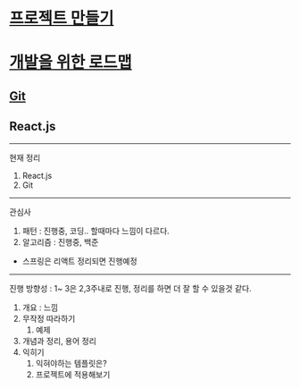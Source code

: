 # [프로젝트 만들기](./pratice_coding)
# [개발을 위한 로드맵](./loadmap_temp.md)
## [Git](/blog/tools/git/)
## React.js

---

현재 정리
1. React.js
2. Git

---

관심사
1. 패턴 : 진행중, 코딩.. 할때마다 느낌이 다르다.
2. 알고리즘 : 진행중, 백준

* 스프링은 리액트 정리되면 진행예정

---

진행 방향성 : 1~ 3은 2,3주내로 진행, 정리를 하면 더 잘 할 수 있을것 같다. 
1. 개요 : 느낌
2. 무작정 따라하기
    1. 예제
3. 개념과 정리, 용어 정리
4. 익히기
    1. 익혀야하는 템플릿은?
    2. 프로젝트에 적용해보기 
